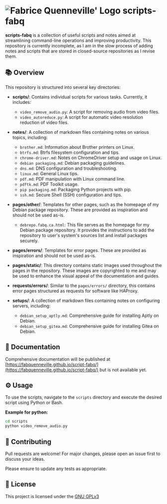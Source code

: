 # ![Fabrice Quenneville' Logo](https://fabq.ca/img/icons/favicon-32x32.webp) scripts-fabq

**scripts-fabq** is a collection of useful scripts and notes aimed at streamlining command-line operations and improving productivity. This repository is currently incomplete, as I am in the slow process of adding notes and scripts that are stored in closed-source repositories as I revise them.

## 📚 Overview

This repository is structured into several key directories:

- **scripts/**: Contains individual scripts for various tasks. Currently, it includes:

  - `video_remove_audio.py`: A script for removing audio from video files.
  - `video_autoreduce.py`: A script for automatic video resolution reduction of video files.

- **notes/**: A collection of markdown files containing notes on various topics, including:

  - `brother.md`: Information about Brother printers on Linux.
  - `btrfs.md`: Btrfs filesystem configuration and tips.
  - `chrome-driver.md`: Notes on ChromeDriver setup and usage on Linux.
  - `debian packaging.md`: Debian packaging guidelines.
  - `dns.md`: DNS configuration and troubleshooting.
  - `linux.md`: General Linux tips.
  - `pdf.md`: PDF manipulation with Linux command line.
  - `pdftk.md`: PDF Toolkit usage.
  - `pip packaging.md`: Packaging Python projects with pip.
  - `ssh.md`: Secure Shell (SSH) configuration and tips.

- **pages/other/**: Templates for other pages, such as the homepage of my Debian package repository. These are provided as inspiration and should not be used as-is.

  - `debrepo.fabq.ca.html`: This file serves as the homepage for my Debian package repository. It provides the instructions to add the repository to user's system's sources list and install packages securely.

- **pages/errors/**: Templates for error pages. These are provided as inspiration and should not be used as-is.

- **pages/static/**: This directory contains static images used throughout the pages in the repository. These images are copyrighted to me and may be used to enhance the visual appeal of the documentation and guides.

- **requests/errors/**: Similar to the `pages/errors/` directory, this contains error pages structured as requests for software like HAProxy.

- **setups/**: A collection of markdown files containing notes on configuring servers, including:
  - `debian_setup_aptly.md`: Comprehensive guide for installing Aptly on Debian.
  - `debian_setup_gitea.md`: Comprehensive guide for installing Gitea on Debian.

## 📖 Documentation

Comprehensive documentation will be published at [https://fabquenneville.github.io/script-fabq/](https://fabquenneville.github.io/script-fabq/) but is not available yet.

## ⚙️ Usage

To use the scripts, navigate to the `scripts` directory and execute the desired script using Python or Bash.

**Example for python:**

```bash
cd scripts
python video_remove_audio.py
```

## 🤝 Contributing

Pull requests are welcome! For major changes, please open an issue first to discuss your ideas.

Please ensure to update any tests as appropriate.

## 📜 License

This project is licensed under the [GNU GPLv3](https://choosealicense.com/licenses/gpl-3.0/)
